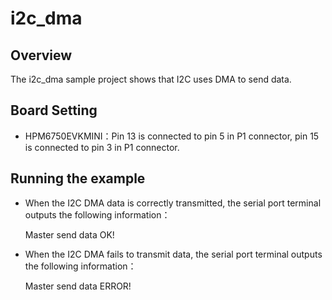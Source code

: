 # i2c_dma
## Overview

The i2c_dma sample project shows that I2C uses DMA to send data.

## Board Setting

- HPM6750EVKMINI：Pin 13 is connected to pin 5 in P1 connector, pin 15 is connected to pin 3 in P1 connector.

## Running the example

- When the I2C DMA data is correctly transmitted, the serial port terminal outputs the following information：

	Master send data OK!

- When the I2C DMA fails to transmit data, the serial port terminal outputs the following information：

	Master send data ERROR!

